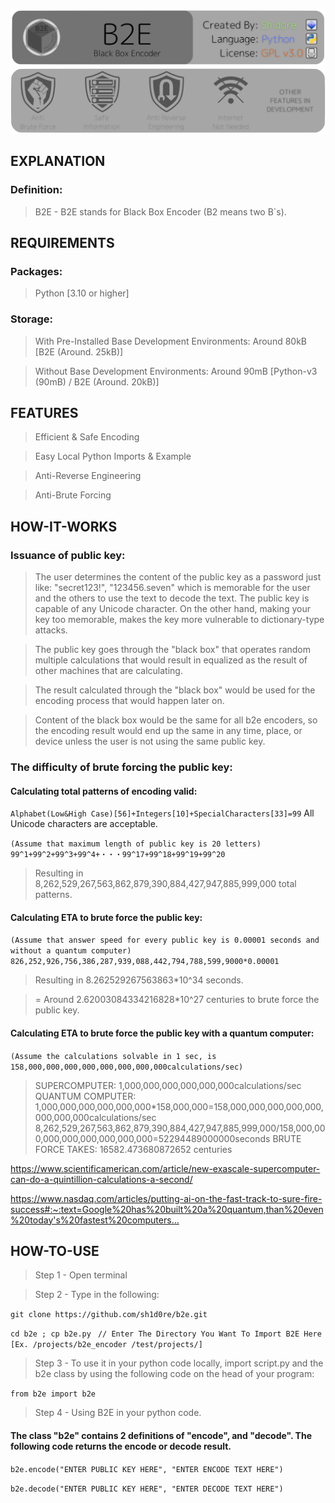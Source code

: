 <img src="/files/readme_images/banner1.png"></img>
<img src="/files/readme_images/banner2.png"></img>

## EXPLANATION
### Definition:
> B2E    - B2E stands for Black Box Encoder (B2 means two B`s).

## REQUIREMENTS
### Packages:
> Python [3.10 or higher]

### Storage:
> With Pre-Installed Base Development Environments: Around 80kB [B2E (Around. 25kB)]

> Without Base Development Environments:            Around 90mB [Python-v3 (90mB) / B2E (Around. 20kB)]

## FEATURES
> Efficient & Safe Encoding

> Easy Local Python Imports & Example

> Anti-Reverse Engineering

> Anti-Brute Forcing

## HOW-IT-WORKS
### Issuance of public key:
> The user determines the content of the public key as a password just like: "secret123!", "123456.seven" which is memorable for the user and the others to use the text to decode the text. The public key is capable of any Unicode character. On the other hand, making your key too memorable, makes the key more vulnerable to dictionary-type attacks.

> The public key goes through the "black box" that operates random multiple calculations that would result in equalized as the result of other machines that are calculating.

> The result calculated through the "black box" would be used for the encoding process that would happen later on.

> Content of the black box would be the same for all b2e encoders, so the encoding result would end up the same in any time, place, or device unless the user is not using the same public key.

### The difficulty of brute forcing the public key:
#### Calculating total patterns of encoding valid:

```Alphabet(Low&High Case)[56]+Integers[10]+SpecialCharacters[33]=99``` All Unicode characters are acceptable.

```(Assume that maximum length of public key is 20 letters) 99^1+99^2+99^3+99^4+・・・99^17+99^18+99^19+99^20```
> Resulting in 8,262,529,267,563,862,879,390,884,427,947,885,999,000 total patterns.

#### Calculating ETA to brute force the public key:
```(Assume that answer speed for every public key is 0.00001 seconds and without a quantum computer) 826,252,926,756,386,287,939,088,442,794,788,599,9000*0.00001```

> Resulting in 8.262529267563863*10^34 seconds.

> = Around 2.62003084334216828*10^27 centuries to brute force the public key.

#### Calculating ETA to brute force the public key with a quantum computer:
```(Assume the calculations solvable in 1 sec, is 158,000,000,000,000,000,000,000,000calculations/sec)```
>    SUPERCOMPUTER: 1,000,000,000,000,000,000calculations/sec
> QUANTUM COMPUTER: 1,000,000,000,000,000,000*158,000,000=158,000,000,000,000,000,000,000,000calculations/sec
8,262,529,267,563,862,879,390,884,427,947,885,999,000/158,000,000,000,000,000,000,000,000=52294489000000seconds
BRUTE FORCE TAKES: 16582.473680872652 centuries

https://www.scientificamerican.com/article/new-exascale-supercomputer-can-do-a-quintillion-calculations-a-second/

https://www.nasdaq.com/articles/putting-ai-on-the-fast-track-to-sure-fire-success#:~:text=Google%20has%20built%20a%20quantum,than%20even%20today's%20fastest%20computers…
## HOW-TO-USE
> Step 1 - Open terminal

> Step 2 - Type in the following:

```git clone https://github.com/sh1d0re/b2e.git```

```cd b2e ; cp b2e.py``` ``` // Enter The Directory You Want To Import B2E Here [Ex. /projects/b2e_encoder /test/projects/]```

> Step 3 - To use it in your python code locally, import script.py and the b2e class by using the following code on the head of your program:

```from b2e import b2e```

> Step 4 - Using B2E in your python code.
#### The class "b2e" contains 2 definitions of "encode", and "decode". The following code returns the encode or decode result.
```b2e.encode("ENTER PUBLIC KEY HERE", "ENTER ENCODE TEXT HERE")```

```b2e.decode("ENTER PUBLIC KEY HERE", "ENTER DECODE TEXT HERE")```
